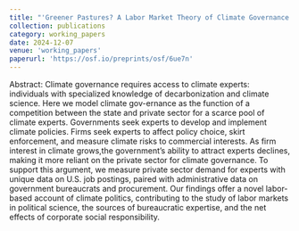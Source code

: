 ```yaml
---
title: "'Greener Pastures? A Labor Market Theory of Climate Governance' with Calvin Thrall and Noah Zucker"
collection: publications
category: working_papers
date: 2024-12-07
venue: 'working_papers'
paperurl: 'https://osf.io/preprints/osf/6ue7n'
---
```


Abstract: Climate governance requires access to climate experts: individuals with specialized knowledge of decarbonization and climate science.  Here we model climate gov-ernance as the function of a competition between the state and private sector for a scarce pool of climate experts. Governments seek experts to develop and implement climate policies. Firms seek experts to affect policy choice, skirt enforcement, and measure climate risks to commercial interests.  As firm interest in climate grows,the government’s ability to attract experts declines, making it more reliant on the private sector for climate governance.  To support this argument, we measure private sector demand for experts with unique data on U.S. job postings, paired with administrative data on government bureaucrats and procurement. Our findings offer a novel labor-based account of climate politics, contributing to the study of labor markets in political science, the sources of bureaucratic expertise, and the net effects of corporate social responsibility.
